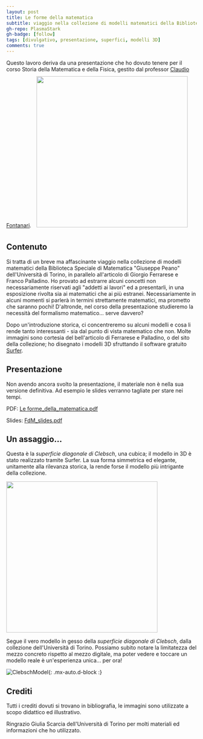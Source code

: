 ```yaml
---
layout: post
title: Le forme della matematica
subtitle: viaggio nella collezione di modelli matematici della Biblioteca Speciale di Matematica dell'Università di Torino
gh-repo: PlasmaStark
gh-badge: [follow]
tags: [divulgativo, presentazione, superfici, modelli 3D]
comments: true
---
```


Questo lavoro deriva da una presentazione che ho dovuto tenere per il corso Storia della Matematica e della Fisica, gestito dal professor [Claudio Fontanari](https://claudio.fontanari.maths.unitn.it/).
<img src="https://user-images.githubusercontent.com/64229723/116762126-c1f69880-aa19-11eb-99ff-e5bf17ae00a8.PNG" hspace=10 vspace=10 border=0 class = "center" width="400">
## Contenuto

 
Si tratta di un breve ma affascinante viaggio nella collezione di modelli matematici della Biblioteca Speciale di Matematica "Giuseppe Peano" dell'Università di Torino, in parallelo all'articolo di Giorgio Ferrarese e Franco Palladino. Ho provato ad estrarre alcuni concetti non necessariamente riservati agli "addetti ai lavori" ed a presentarli, in una esposizione rivolta sia ai matematici che ai più estranei. Necessariamente in alcuni momenti si parlerà in termini strettamente matematici, ma prometto che saranno pochi! D'altronde, nel corso della presentazione studieremo la necessità del formalismo matematico... serve davvero?
 
Dopo un'introduzione storica, ci concentreremo su alcuni modelli e cosa li rende tanto interessanti - sia dal punto di vista matematico che non. Molte immagini sono cortesia del bell'articolo di Ferrarese e Palladino, o del sito della collezione; ho disegnato i modelli 3D sfruttando il software gratuito [Surfer](https://imaginary.org/program/surfer).


## Presentazione
 
Non avendo ancora svolto la presentazione, il materiale non è nella sua versione definitiva. Ad esempio le slides verranno tagliate per stare nei tempi. 

PDF: [Le forme_della_matematica.pdf](https://github.com/PlasmaStark/plasmastark.github.io/files/6361564/Le_forme_della_matematica.pdf)

Slides: [FdM_slides.pdf](https://github.com/PlasmaStark/plasmastark.github.io/files/6385439/Le_forme_della_matematica__slides_.2.pdf)



## Un assaggio...

Questa è la *superficie diagonale di Clebsch*, una cubica; il modello in 3D è stato realizzato tramite Surfer. La sua forma simmetrica ed elegante, unitamente alla rilevanza storica, la rende forse il modello più intrigante della collezione.

<img src="https://user-images.githubusercontent.com/64229723/115791735-42d5e480-a3c9-11eb-8ddb-5407ec2afc87.png" width="400" class="center">

 Segue il vero modello in gesso della *superficie diagonale di Clebsch*, dalla collezione dell'Università di Torino. Possiamo subito notare la limitatezza del mezzo 
 concreto rispetto al mezzo digitale, ma poter vedere e toccare un modello reale è un'esperienza unica... per ora!

![ClebschModel](https://user-images.githubusercontent.com/64229723/115791828-6d27a200-a3c9-11eb-9f85-4c09dfdb7c97.PNG){: .mx-auto.d-block :}

 
 
 
## Crediti

 Tutti i crediti dovuti si trovano in bibliografia, le immagini sono utilizzate a scopo didattico ed illustrativo.
 
 Ringrazio Giulia Scarcia dell'Università di Torino per molti materiali ed informazioni che ho utilizzato.
